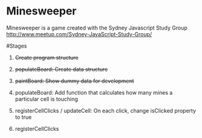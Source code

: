# Minesweeper

Minesweeper is a game created with the Sydney Javascript Study Group http://www.meetup.com/Sydney-JavaScript-Study-Group/

#Stages

1. ~~Create program structure~~

2. ~~populateBoard: Create data structure~~

3. ~~paintBoard: Show dummy data for development~~ 

4. populateBoard: Add function that calculates how many mines a particular cell is touching

5. registerCellClicks / updateCell: On each click, change isClicked property to true

6. registerCellClicks  